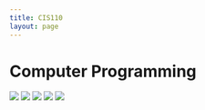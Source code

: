 ```yaml
---
title: CIS110
layout: page
---
```

# Computer Programming

![](https://github.com/susan-z/susan-z.github.io/blob/master/img/Screenshot%20(5).png?raw=true)
![](https://github.com/susan-z/susan-z.github.io/blob/master/img/cis110sierpinski.JPG?raw=true)
![](https://github.com/susan-z/susan-z.github.io/blob/master/img/Screenshot%20(2).png?raw=true)
![](https://github.com/susan-z/susan-z.github.io/blob/master/img/Screenshot%20(3).png?raw=true)
![](https://github.com/susan-z/susan-z.github.io/blob/master/img/Screenshot%20(4).png?raw=true)
